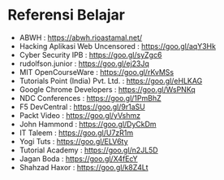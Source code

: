 # Referensi Belajar
- ABWH : https://abwh.rioastamal.net/
- Hacking Aplikasi Web Uncensored : https://goo.gl/aqY3Hk
- Cyber Security IPB : https://goo.gl/syZgc6
- rudolfson.junior : https://goo.gl/ej23Jq
- MIT OpenCourseWare : https://goo.gl/rKvMSs
- Tutorials Point (India) Pvt. Ltd. : https://goo.gl/eHLKAG
- Google Chrome Developers : https://goo.gl/WsPNKq
- NDC Conferences : https://goo.gl/1PmBhZ
- F5 DevCentral : https://goo.gl/9r1aSU
- Packt Video : https://goo.gl/yVshmz
- John Hammond : https://goo.gl/DyCkDm
- IT Taleem : https://goo.gl/U7zR1m
- Yogi Tuts : https://goo.gl/ELV6ty
- Tutorial Academy : https://goo.gl/n2JL5D
- Jagan Boda : https://goo.gl/X4fEcY
- Shahzad Haxor : https://goo.gl/k8Z4Lt
